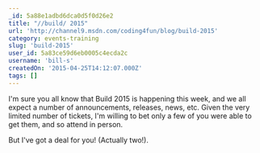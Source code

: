 ```yaml
---
_id: 5a88e1adbd6dca0d5f0d26e2
title: "//build/ 2015"
url: 'http://channel9.msdn.com/coding4fun/blog/build-2015'
category: events-training
slug: 'build-2015'
user_id: 5a83ce59d6eb0005c4ecda2c
username: 'bill-s'
createdOn: '2015-04-25T14:12:07.000Z'
tags: []
---
```


I'm sure you all know that Build 2015 is happening this week, and we all expect a number of announcements, releases, news, etc.
Given the very limited number of tickets, I'm willing to bet only a few of you were able to get them, and so attend in person.

But I've got a deal for you! (Actually two!).
